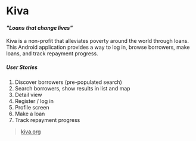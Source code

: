 # Kiva

#### _"Loans that change lives"_

Kiva is a non-profit that alleviates poverty around the world through loans. This Android application provides a way to log in, browse borrowers, make loans, and track repayment progress.

##### User Stories
1. Discover borrowers (pre-populated search)
2. Search borrowers, show results in list and map
3. Detail view
3. Register / log in
4. Profile screen
4. Make a loan
5. Track repayment progress

> [kiva.org](https://www.kiva.org)
